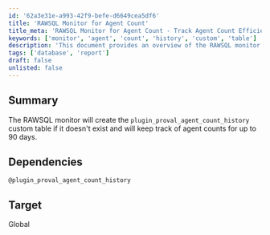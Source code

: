 ```yaml
---
id: '62a3e31e-a993-42f9-befe-d6649cea5df6'
title: 'RAWSQL Monitor for Agent Count'
title_meta: 'RAWSQL Monitor for Agent Count - Track Agent Count Efficiently'
keywords: ['monitor', 'agent', 'count', 'history', 'custom', 'table']
description: 'This document provides an overview of the RAWSQL monitor that creates the custom table `plugin_proval_agent_count_history` to track agent counts over a period of 90 days, ensuring efficient monitoring and management of agents.'
tags: ['database', 'report']
draft: false
unlisted: false
---
```


## Summary

The RAWSQL monitor will create the `plugin_proval_agent_count_history` custom table if it doesn't exist and will keep track of agent counts for up to 90 days.

## Dependencies

`@plugin_proval_agent_count_history`

## Target

Global

